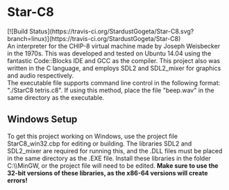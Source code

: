 <h1>Star-C8</h1>
[![Build Status](https://travis-ci.org/StardustGogeta/Star-C8.svg?branch=linux)](https://travis-ci.org/StardustGogeta/Star-C8)<br>
An interpreter for the CHIP-8 virtual machine made by Joseph Weisbecker in the 1970s. This was developed and tested on Ubuntu 14.04 using the fantastic Code::Blocks IDE and GCC as the compiler. This project also was written in the C language, and employs SDL2 and SDL2_mixer for graphics and audio respectively.<br>
The executable file supports command line control in the following format: "./StarC8 tetris.c8". If using this method, place the file "beep.wav" in the same directory as the executable.<br>
<h2>Windows Setup</h2>
To get this project working on Windows, use the project file StarC8_win32.cbp for editing or building. The libraries SDL2 and SDL2_mixer are required for running this, and the .DLL files must be placed in the same directory as the .EXE file. Install these libraries in the folder C:\\MinGW, or the project file will need to be edited. <b>Make sure to use the 32-bit versions of these libraries, as the x86-64 versions will create errors!</b>
